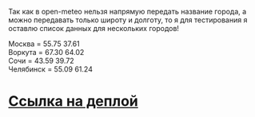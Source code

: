 Так как в open-meteo нельзя напрямую передать название города, а можно передавать только широту и долготу, то я для тестирования я оставлю список данных для нескольких городов!

Москва = 55.75 37.61 <br/>
Воркута = 67.30 64.02 <br/>
Сочи = 43.59 39.72 <br/>
Челябинск = 55.09 61.24 <br/>

<h1><a href="https://arizonec.github.io/weather-open-meteo/">Ссылка на деплой</a></h1>